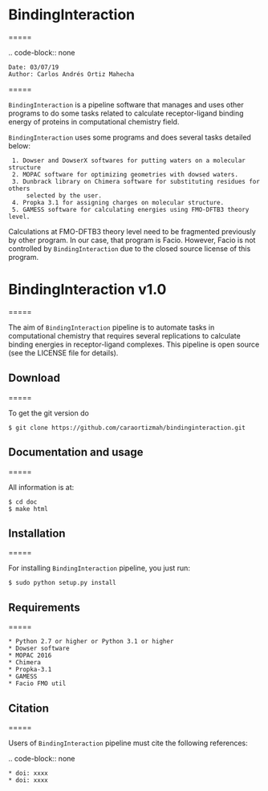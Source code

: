 # BindingInteraction

=====

.. code-block:: none

    Date: 03/07/19
    Author: Carlos Andrés Ortiz Mahecha

=====

`BindingInteraction` is a pipeline software that manages and uses other programs to do some tasks 
related to calculate receptor-ligand binding energy of proteins in computational chemistry field.

`BindingInteraction` uses some programs and does several tasks detailed below:

     1. Dowser and DowserX softwares for putting waters on a molecular structure
     2. MOPAC software for optimizing geometries with dowsed waters.
     3. Dunbrack library on Chimera software for substituting residues for others
         selected by the user. 
     4. Propka 3.1 for assigning charges on molecular structure.
     5. GAMESS software for calculating energies using FMO-DFTB3 theory level.

Calculations at FMO-DFTB3 theory level need to be fragmented previously by other program.
In our case, that program is Facio. However, Facio is not controlled by `BindingInteraction`
due to the closed source license of this program.


# BindingInteraction v1.0
=====

The aim of `BindingInteraction` pipeline is to automate tasks in computational chemistry that
requires several replications to calculate binding energies in receptor-ligand complexes.
This pipeline is open source (see the LICENSE file for details).


## Download
=====

To get the git version do

    $ git clone https://github.com/caraortizmah/bindinginteraction.git


## Documentation and usage
=====

All information is at:

    $ cd doc
    $ make html

## Installation
=====

For installing `BindingInteraction` pipeline, you just run:

    $ sudo python setup.py install

## Requirements
=====

    * Python 2.7 or higher or Python 3.1 or higher
    * Dowser software
    * MOPAC 2016
    * Chimera
    * Propka-3.1
    * GAMESS
    * Facio FMO util

## Citation
=====

Users of `BindingInteraction` pipeline must cite the following references:

.. code-block:: none

    * doi: xxxx
    * doi: xxxx

